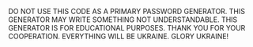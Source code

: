 DO NOT USE THIS CODE AS A PRIMARY PASSWORD GENERATOR.
THIS GENERATOR MAY WRITE SOMETHING NOT UNDERSTANDABLE.
THIS GENERATOR IS FOR EDUCATIONAL PURPOSES.
THANK YOU FOR YOUR COOPERATION.
EVERYTHING WILL BE UKRAINE.
GLORY UKRAINE!

